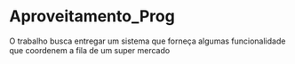 # Aproveitamento_Prog
O trabalho busca entregar um sistema que forneça algumas funcionalidade que coordenem a fila de um super mercado
